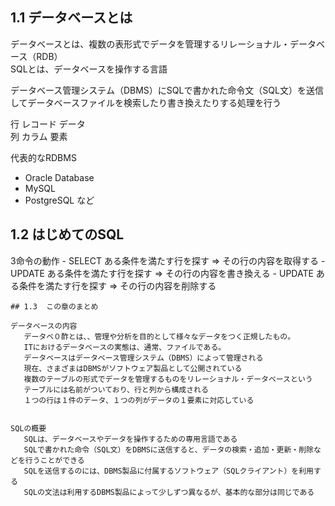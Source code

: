   ##  1.1 データベースとは


   データベースとは、複数の表形式でデータを管理するリレーショナル・データベース（RDB）   
   SQLとは、データベースを操作する言語

   データベース管理システム（DBMS）にSQLで書かれた命令文（SQL文）を送信してデータベースファイルを検索したり書き換えたりする処理を行う   
      
   行 レコード データ  
   列 カラム  要素  


  代表的なRDBMS  
   - Oracle Database  
   - MySQL  
   - PostgreSQL     など



   ##  1.2  はじめてのSQL

   3命令の動作
    - SELECT ある条件を満たす行を探す ⇒ その行の内容を取得する
    - UPDATE ある条件を満たす行を探す ⇒ その行の内容を書き換える
    - UPDATE ある条件を満たす行を探す ⇒ その行の内容を削除する

    ## 1.3  この章のまとめ

    データベースの内容
       データベ０酢とは、、管理や分析を目的として様々なデータをつく正規したもの。
       ITにおけるデータベースの実態は、通常、ファイルである。
       データベースはデータベース管理システム（DBMS）によって管理される
       現在、さまざまはDBMSがソフトウェア製品として公開されている
       複数のテーブルの形式でデータを管理するものをリレーショナル・データベースという
       テーブルには名前がついており、行と列から構成される
       １つの行は１件のデータ、１つの列がデータの１要素に対応している


    SQLの概要
       SQLは、データベースやデータを操作するための専用言語である
       SQLで書かれた命令（SQL文）をDBMSに送信すると、データの検索・追加・更新・削除などを行うことができる
       SQLを送信するのには、DBMS製品に付属するソフトウェア（SQLクライアント）を利用する
       SQLの文法は利用するDBMS製品によって少しずつ異なるが、基本的な部分は同じである
      
     
 
   